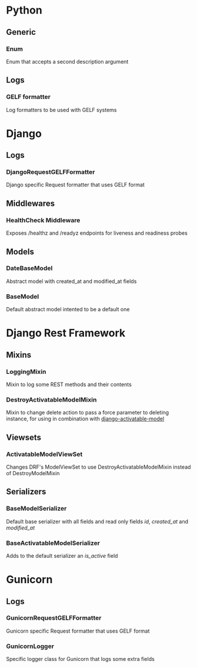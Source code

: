 # Python
## Generic
### Enum
Enum that accepts a second description argument

## Logs
### GELF formatter
Log formatters to be used with GELF systems


# Django
## Logs
### DjangoRequestGELFFormatter
Django specific Request formatter that uses GELF format

## Middlewares
### HealthCheck Middleware
Exposes /healthz and /readyz endpoints for liveness and readiness probes

## Models
### DateBaseModel
Abstract model with created_at and modified_at fields

### BaseModel
Default abstract model intented to be a default one

# Django Rest Framework
## Mixins
### LoggingMixin
Mixin to log some REST methods and their contents

### DestroyActivatableModelMixin
Mixin to change delete action to pass a force parameter to deleting instance, for using in combination with [django-activatable-model](https://github.com/ambitioninc/django-activatable-model)

## Viewsets
### ActivatableModelViewSet
Changes DRF's ModelViewSet to use DestroyActivatableModelMixin instead of DestroyModelMixin

## Serializers
### BaseModelSerializer
Default base serializer with all fields and read only fields _id_, _created_at_ and _modified_at_
### BaseActivatableModelSerializer
Adds to the default serializer an _is_active_ field

# Gunicorn
## Logs
### GunicornRequestGELFFormatter
Gunicorn specific Request formatter that uses GELF format

### GunicornLogger
Specific logger class for Gunicorn that logs some extra fields